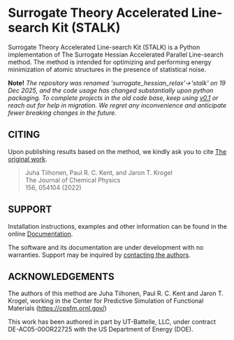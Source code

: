 # Surrogate Theory Accelerated Line-search Kit (STALK)

Surrogate Theory Accelerated Line-search Kit (STALK) is a Python implementation of The
Surrogate Hessian Accelerated Parallel Line-search method. The method is intended for
optimizing and performing energy minimization of atomic structures in the presence of
statistical noise.

**Note!** *The repository was renamed 'surrogate_hessian_relax'->'stalk' on 19 Dec 2025, and
the code usage has changed substantially upon python packaging. To complete projects in the
old code base, keep using [v0.1](https://github.com/QMCPACK/stalk/releases/tag/v0.1) or
reach out for help in migration. We regret any inconvenience and anticipate fewer breaking
changes in the future.*

## CITING

Upon publishing results based on the method, we kindly ask you to cite [The original
work](https://doi.org/10.1063/5.0079046).

> Juha Tiihonen, Paul R. C. Kent, and Jaron T. Krogel \
The Journal of Chemical Physics \
156, 054104 (2022)

## SUPPORT

Installation instructions, examples and other information can be found in the online
[Documentation](https://stalk.readthedocs.io/en/latest/).

The software and its documentation are under development with no warranties. Support may be
inquired by [contacting the authors](mailto:tiihonen@iki.fi).

## ACKNOWLEDGEMENTS

The authors of this method are Juha Tiihonen, Paul R. C. Kent and Jaron T.
Krogel, working in the Center for Predictive Simulation of Functional Materials
(https://cpsfm.ornl.gov/)

This work has been authored in part by UT-Battelle, LLC, under contract
DE-AC05-00OR22725 with the US Department of Energy (DOE).
